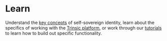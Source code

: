 # Learn

Understand the [key concepts](./intro.md) of self-sovereign identity, learn about the specifics of working with the [Trinsic platform](./platform/intro.md), or work through our [tutorials](../walkthroughs/vaccination.md) to learn how to build out specific functionality.